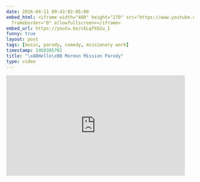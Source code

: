 ```yaml
---
date: 2016-04-11 09:43:02-05:00
embed_html: <iframe width="480" height="270" src="https://www.youtube.com/embed/ckLqfX62u_I?feature=oembed"
  frameborder="0" allowfullscreen></iframe>
embed_url: https://youtu.be/ckLqfX62u_I
funny: true
layout: post
tags: [music, parody, comedy, missionary work]
timestamp: 1460385782
title: "\xABHello\xBB Mormon Mission Parody"
type: video
---
```

<iframe width="480" height="270" src="https://www.youtube.com/embed/ckLqfX62u_I?feature=oembed" frameborder="0" allowfullscreen></iframe>

